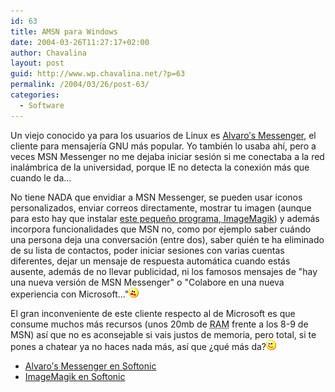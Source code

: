 ```yaml
---
id: 63
title: AMSN para Windows
date: 2004-03-26T11:27:17+02:00
author: Chavalina
layout: post
guid: http://www.wp.chavalina.net/?p=63
permalink: /2004/03/26/post-63/
categories:
  - Software
---
```

Un viejo conocido ya para los usuarios de Linux es <a href="http://www.softonic.com/ie/32061" target="_blank">Alvaro&prime;s Messenger</a>, el cliente para mensajer&iacute;a <span title="acrónimo recursivo de `GNU&acute;s Not Unix&acute; pronunciado `guh-noo&acute;" class="anotacion">GNU</span> más popular. Yo también lo usaba ah&iacute;, pero a veces MSN Messenger no me dejaba iniciar sesión si me conectaba a la red inalámbrica de la universidad, porque <span title="Internet Explorer" class="anotacion">IE</span> no detecta la conexión más que cuando le da… 

No tiene NADA que envidiar a MSN Messenger, se pueden usar iconos personalizados, enviar correos directamente, mostrar tu imagen (aunque para esto hay que instalar <a href="http://www.softonic.com/ie.phtml?n_id=12576" target="_blank">este peque&ntilde;o programa, ImageMagik</a>) y además incorpora funcionalidades que MSN no, como por ejemplo saber cuándo una persona deja una conversación (entre dos), saber quién te ha eliminado de su lista de contactos, poder iniciar sesiones con varias cuentas diferentes, dejar un mensaje de respuesta automática cuando estás ausente, además de no llevar publicidad, ni los famosos mensajes de "hay una nueva versión de MSN Messenger" o "Colabore en una nueva experiencia con Microsoft…"![asustado](/imagenes/emoticonos/asustado.gif) 

El gran inconveniente de este cliente respecto al de Microsoft es que consume muchos más recursos (unos 20mb de <acronym title="Random Access Memory">RAM</acronym> frente a los 8-9 de MSN) as&iacute; que no es aconsejable si vais justos de memoria, pero total, si te pones a chatear ya no haces nada más, as&iacute; que &iquest;qué más da?![guino](/imagenes/emoticonos/guino.gif) 

  * <a href="http://www.softonic.com/ie/32061" target="_blank">Alvaro&prime;s Messenger en Softonic</a>
  * <a href="http://www.softonic.com/ie.phtml?n_id=12576" target="_blank">ImageMagik en Softonic</a>